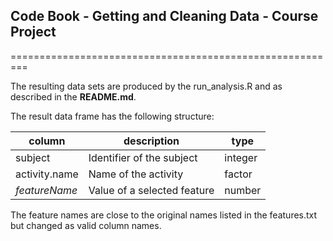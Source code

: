 ## Code Book - Getting and Cleaning Data - Course Project
=========================================================

The resulting data sets are produced by the run_analysis.R and as described in the **README.md**.

The result data frame has the following structure:

| column        | description                                              | type    |
| ------------- | -------------------------------------------------------- | ------- |
| subject       | Identifier of the subject                                | integer |
| activity.name | Name of the activity                                     | factor  |
| _featureName_ | Value of a selected feature                              | number  | 

The feature names are close to the original names listed in the features.txt but changed as valid column names.

